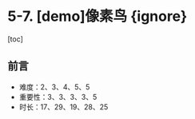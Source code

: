 # 5-7. [demo]像素鸟 {ignore}

[toc]

## 前言

- 难度：2、3、4、5、5
- 重要性：3、3、3、3、5
- 时长：17、29、19、28、25

<!-- [../../demos/3. 像素鸟](../demos/3.%20像素鸟/index.html) -->